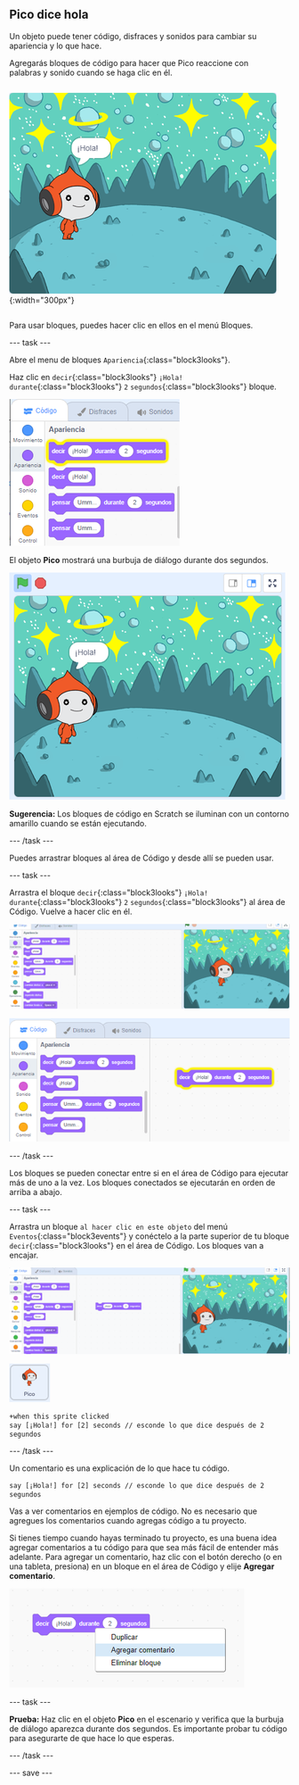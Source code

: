 ## Pico dice hola

<div style="display: flex; flex-wrap: wrap">
<div style="flex-basis: 200px; flex-grow: 1; margin-right: 15px;">
Un objeto puede tener código, disfraces y sonidos para cambiar su apariencia y lo que hace. 
  
Agregarás bloques de código para hacer que Pico reaccione con palabras y sonido cuando se haga clic en él.
</div>
<div>

![El objeto Pico diciendo, "¡Hola!"](images/pico-step2.png){:width="300px"}

</div>
</div>

Para usar bloques, puedes hacer clic en ellos en el menú Bloques.

--- task ---

Abre el menu de bloques `Apariencia`{:class="block3looks"}.

Haz clic en `decir`{:class="block3looks"} `¡Hola!` `durante`{:class="block3looks"} `2` `segundos`{:class="block3looks"} bloque.

![El bloque 'decir ¡Hola! durante 2 segundos' brillando con un contorno amarillo.](images/pico-say-hello-blocks-menu.png)

El objeto **Pico** mostrará una burbuja de diálogo durante dos segundos.

![El objeto Pico con "¡Hola!" en una burbuja de diálogo.](images/pico-say-hello-stage.png)

**Sugerencia:** Los bloques de código en Scratch se iluminan con un contorno amarillo cuando se están ejecutando.

--- /task ---

Puedes arrastrar bloques al área de Código y desde allí se pueden usar.

--- task ---

Arrastra el bloque `decir`{:class="block3looks"} `¡Hola!` `durante`{:class="block3looks"} `2` `segundos`{:class="block3looks"} al área de Código. Vuelve a hacer clic en él.

![Arrastrando el bloque 'decir' al área de Código y haciendo clic en él para ejecutarlo.](images/pico-drag-say.gif)

![El bloque 'decir' que hemos arrastrado al área de Código. El bloque de código se ilumina con un contorno amarillo.](images/pico-drag-say.png)

--- /task ---

Los bloques se pueden conectar entre si en el área de Código para ejecutar más de uno a la vez. Los bloques conectados se ejecutarán en orden de arriba a abajo.

--- task ---

Arrastra un bloque `al hacer clic en este objeto` del menú `Eventos`{:class="block3events"} y conéctelo a la parte superior de tu bloque `decir`{:class="block3looks"} en el área de Código. Los bloques van a encajar.

![Una animación de los bloques que encajan juntos. Cuando se hace clic en Pico, dice "¡Hola!" durante dos segundos.](images/pico-snap-together.gif)

![El objeto Pico.](images/pico-sprite.png)

```blocks3
+when this sprite clicked
say [¡Hola!] for [2] seconds // esconde lo que dice después de 2 segundos
```

--- /task ---

Un comentario es una explicación de lo que hace tu código.

```blocks3
say [¡Hola!] for [2] seconds // esconde lo que dice después de 2 segundos
```
Vas a ver comentarios en ejemplos de código. No es necesario que agregues los comentarios cuando agregas código a tu proyecto.

Si tienes tiempo cuando hayas terminado tu proyecto, es una buena idea agregar comentarios a tu código para que sea más fácil de entender más adelante. Para agregar un comentario, haz clic con el botón derecho (o en una tableta, presiona) en un bloque en el área de Código y elije **Agregar comentario**.

![El menú emergente que aparece al hacer clic con el botón derecho en un bloque. 'Agregar comentario' seleccionado.](images/add-comment.png)

--- task ---

**Prueba:** Haz clic en el objeto **Pico** en el escenario y verifica que la burbuja de diálogo aparezca durante dos segundos. Es importante probar tu código para asegurarte de que hace lo que esperas.

--- /task ---

--- save ---
